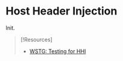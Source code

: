 
# Host Header Injection
Init.

> [!Resources]
> - [WSTG: Testing for HHI](https://owasp.org/www-project-web-security-testing-guide/stable/4-Web_Application_Security_Testing/07-Input_Validation_Testing/17-Testing_for_Host_Header_Injection)
